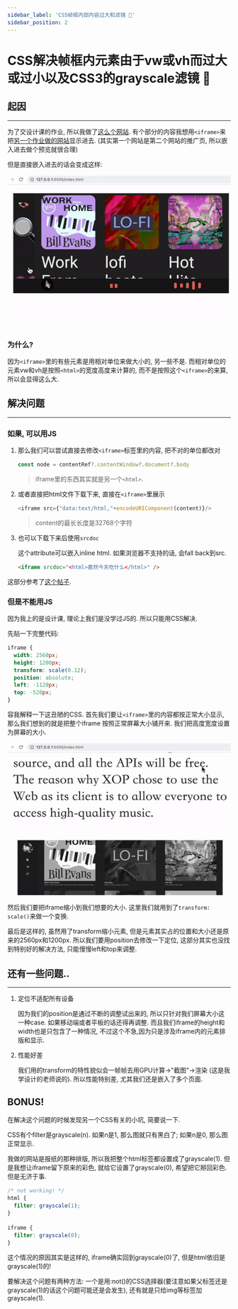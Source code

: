 ```yaml
---
sidebar_label: 'CSS帧框内部内容过大和滤镜 🔬'
sidebar_position: 2
---
```

# CSS解决帧框内元素由于vw或vh而过大或过小以及CSS3的grayscale滤镜 🔬

## 起因

---

为了交设计课的作业, 所以我做了[这么个网站](https://fewwwww.github.io/xop/). 有个部分的内容我想用`<iframe>`来把[另一个作业做的网站](https://fewwwww.github.io/xop-app/)显示进去. (其实第一个网站是第二个网站的推广页, 所以嵌入进去做个预览就很合理)

但是直接嵌入进去的话会变成这样:

![before](/img/iframe-size/before.gif)

### 为什么?

因为`<iframe>`里的有些元素是用相对单位来做大小的, 另一些不是. 而相对单位的元素vw和vh是按照`<html>`的宽度高度来计算的, 而不是按照这个`<iframe>`的来算, 所以会显得这么大.

## 解决问题

---

### 如果, 可以用JS

1. 那么我们可以尝试直接去修改`<iframe>`标签里的内容, 把不对的单位都改对

    ```js
    const node = contentRef?.contentWindow?.document?.body
    ```

    > iframe里的东西其实就是另一个`<html>`.

2. 或者直接把html文件下载下来, 直接在`<iframe>`里展示

    ```js
    <iframe src={"data:text/html,"+encodeURIComponent(content)}/>
    ```

    > content的最长长度是32768个字符

3. 也可以下载下来后使用`srcdoc`

    这个attribute可以嵌入inline html. 如果浏览器不支持的话, 会fall back到src.

    ```html
    <iframe srcdoc="<html>嘉然今天吃什么</html>" />
    ```

这部分参考了[这个帖子](https://stackoverflow.com/questions/34743264/how-to-set-iframe-content-of-a-react-component).

### 但是不能用JS

因为我上的是设计课, 理论上我们是没学过JS的. 所以只能用CSS解决.

先贴一下完整代码:

```css
iframe {
  width: 2560px;
  height: 1200px;
  transform: scale(0.12);
  position: absolute;
  left: -1120px;
  top: -520px;
}
```

容我解释一下这丑陋的CSS. 首先我们要让`<iframe>`里的内容都按正常大小显示, 那么我们想到的就是把整个iframe
按照正常屏幕大小铺开来. 我们把高度宽度设置为屏幕的大小.

![after](/img/iframe-size/after.gif)

然后我们要把iframe缩小到我们想要的大小. 这里我们就用到了`transform: scale()`来做一个变换.

最后是这样的, 虽然用了transform缩小元素, 但是元素其实占的位置和大小还是原来的2560px和1200px.
所以我们要用position去修改一下定位, 这部分其实也没找到特别好的解决方法, 只能慢慢left和top来调整.

## 还有一些问题..

---

1. 定位不适配所有设备

    因为我们的position是通过不断的调整试出来的, 所以只针对我们屏幕大小这一种case. 如果移动端或者平板的话还得再调整. 而且我们iframe的height和width也是只包含了一种情况, 不过这个不急,因为只是涉及iframe内的元素排版和显示.

2. 性能好差

    我们用的transform的特性貌似会一帧帧去用GPU计算->"截图"->渲染 (这是我学设计的老师说的). 所以性能特别差, 尤其我们还是嵌入了多个页面.

## BONUS!

在解决这个问题的时候发现另一个CSS有关的小坑, 简要说一下.

CSS有个filter是grayscale(n). 如果n是1, 那么图就只有黑白了; 如果n是0, 那么图正常显示.

我做的网站是报纸的那种排版, 所以我把整个html标签都设置成了grayscale(1). 但是我想让iframe留下原来的彩色, 就给它设置了grayscale(0), 希望把它掰回彩色. 但是无济于事.

```css
/* not working! */
html {
  filter: grayscale(1);
}

iframe {
  filter: grayscale(0);
}
```

这个情况的原因其实是这样的, iframe确实回到grayscale(0)了, 但是html依旧是grayscale(1)的!

要解决这个问题有两种方法: 一个是用:not()的CSS选择器(要注意如果父标签还是grayscale(1)的话这个问题可能还是会发生), 还有就是只给img等标签加grayscale(1).
